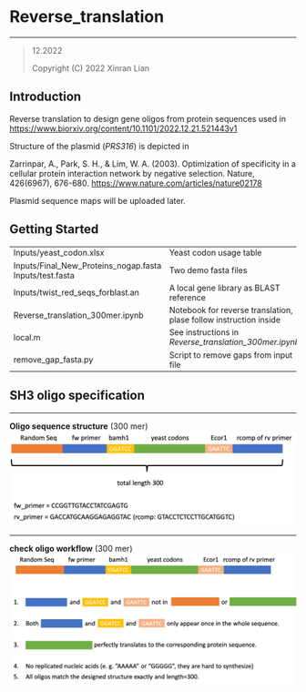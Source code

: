 # Reverse_translation
---
> 12.2022
>
> Copyright (C) 2022 Xinran Lian
>

## Introduction
Reverse translation to design gene oligos from protein sequences used in https://www.biorxiv.org/content/10.1101/2022.12.21.521443v1


Structure of the plasmid (*PRS316*) is depicted in

Zarrinpar, A., Park, S. H., & Lim, W. A. (2003). Optimization of specificity in a cellular protein interaction network by negative selection. Nature, 426(6967), 676-680.
https://www.nature.com/articles/nature02178

Plasmid sequence maps will be uploaded later.

## Getting Started

|            |                                                         |
| :---       | :---                                                    |
| Inputs/yeast_codon.xlsx      | Yeast codon usage table   |
| Inputs/Final_New_Proteins_nogap.fasta Inputs/test.fasta| Two demo fasta files |
| Inputs/twist_red_seqs_forblast.an | A local gene library as BLAST reference |
| Reverse_translation_300mer.ipynb    | Notebook for reverse translation, plase follow instruction inside  |
| local.m | See instructions in *Reverse_translation_300mer.ipynb*   |
| remove_gap_fasta.py | Script to remove gaps from input file |

## SH3 oligo specification
---
**Oligo sequence structure** (300 mer)
![oligo sequence structure](oligos300mer.png)

---
**check oligo workflow** (300 mer)
![check oligo workflow](seq_structure_check.png)